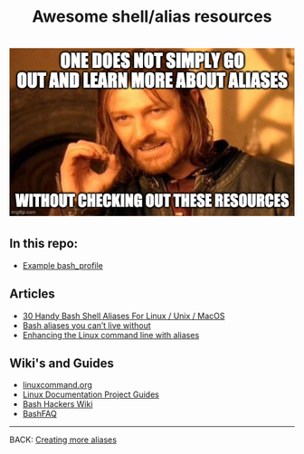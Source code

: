 <div align="center">
    <h1>Awesome shell/alias resources<h1> 
    <img alt="creating an alias" src="../assets/images/alias7.jpg"> 
</div> 

## In this repo:
- [Example bash_profile](../assets/images/example_profile.txt)

## Articles
- [30 Handy Bash Shell Aliases For Linux / Unix / MacOS](https://www.cyberciti.biz/tips/bash-aliases-mac-centos-linux-unix.html)
- [Bash aliases you can’t live without](https://opensource.com/article/19/7/bash-aliases)
- [Enhancing the Linux command line with aliases](https://www.networkworld.com/article/3573074/enhancing-the-linux-command-line-with-aliases.html)

## Wiki's and Guides
- [linuxcommand.org](http://www.linuxcommand.org/)
- [Linux Documentation Project Guides](https://tldp.org/guides.html)
- [Bash Hackers Wiki](https://wiki.bash-hackers.org/start)
- [BashFAQ](http://mywiki.wooledge.org/BashFAQ?action=show&redirect=BashFaq)


---

BACK: [Creating more aliases](02_creating_more_alias.md)
